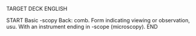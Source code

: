 TARGET DECK
ENGLISH

START
Basic
-scopy
Back: comb. Form indicating viewing or observation, usu. With an instrument ending in -scope (microscopy).
END
